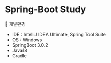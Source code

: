 # Spring-Boot Study

📄 개발환경
- IDE : IntelliJ IDEA Ultimate, Spring Tool Suite
- OS : Windows
- SpringBoot 3.0.2
- Java18
- Gradle
